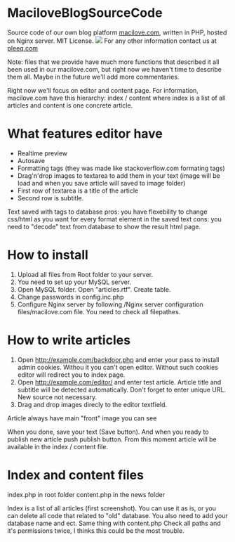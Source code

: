 # MaciloveBlogSourceCode

Source code of our own blog platform <a href="http://macilove.com" target="_blank">macilove.com</a>, written in PHP, hosted on Nginx server. MIT License.
<img src="http://pleeq.com/github/macilove.jpg">
For any other information contact us at <a href="http://pleeq.com" target="_blank">pleeq.com</a>

Note: files that we provide have much more functions that described it all been used in our macilove.com, but right now we haven't time to describe them all. Maybe in the future we'll add more commentaries. 

Right now we'll focus on editor and content page. For information, macilove.com have this hierarchy: index / content
where index is a list of all articles and content is one concrete article. 

# What features editor have
* Realtime preview
* Autosave
* Formatting tags (they was made like stackoverflow.com formating tags)
* Drag'n'drop images to textarea to add them in your text (image will be load and when you save article will saved to image folder)
* First row of textarea is a title of the article
* Second row is subtitle.

Text saved with tags to database 
pros: you have flexebility to change css/html as you want for every format element in the saved text 
cons: you need to "decode" text from database to show the result html page.


# How to install
1. Upload all files from Root folder to your server.
2. You need to set up your MySQL server.
3. Open MySQL folder. Open "articles.rtf". Create table.
2. Change passwords in config.inc.php
4. Configure Nginx server by following /Nginx server configuration files/macilove.com file.
You need to check all filepathes.

# How to write articles
1. Open http://example.com/backdoor.php and enter your pass to install admin cookies. Withou it you can't open editor. Without such cookies editor will redirect you to index page.
2. Open http://example.com/editor/ and enter test article. Article title and subtitle will be detected automatically. Don't forget to enter unique URL. New source not necessary.
3. Drag and drop images direcly to the editor textfield.

Article always have main "front" image you can see  

When you done, save your text (Save button). And when you ready to publish new article push publish button.
From this moment article will be available in the index / content file. 

# Index and content files
index.php in root folder
content.php in the news folder

Index is a list of all articles (first screenshot). You can use it as is, or you can delete all code that related to "old" database.
You also need to add your database name and ect. 
Same thing with content.php
Check all paths and it's permissions twice, I thinks this could be the most trouble.


